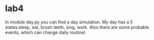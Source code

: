 # lab4
In module day.py you can find a day simulation.
My day has a 5 states:sleep, eat, brush teeth, sing, work.
Also there are some probable events, which can change daily routine)
